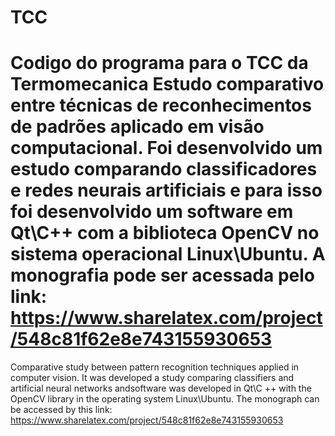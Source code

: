 # TCC
Codigo do programa para o TCC da Termomecanica
Estudo comparativo entre técnicas de reconhecimentos de padrões aplicado em visão computacional. Foi desenvolvido um estudo comparando classificadores e redes neurais artificiais e para isso foi desenvolvido um software em Qt\C++ com a biblioteca OpenCV no sistema operacional Linux\Ubuntu. A monografia pode ser acessada pelo link: https://www.sharelatex.com/project/548c81f62e8e743155930653
===========================

Comparative study between pattern recognition techniques applied in computer vision. It was developed a study comparing classifiers and artificial neural networks andsoftware was developed in Qt\C ++ with the OpenCV library in the operating system Linux\Ubuntu. The monograph can be accessed by this link: https://www.sharelatex.com/project/548c81f62e8e743155930653 


